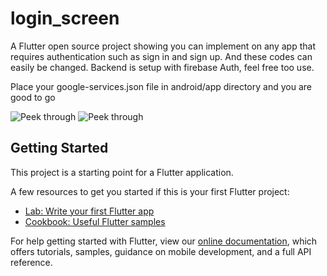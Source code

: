 # login_screen

A Flutter open source project showing you can implement on any app that requires authentication such as sign in and sign up. And these codes can easily be changed. Backend is setup with firebase Auth, feel free too use.

Place your google-services.json file in android/app directory and you are good to go

![Peek through](http://g.recordit.co/VfMtuXn2y2.gif)
![Peek through](http://g.recordit.co/1wKw1MK6fC.gif)

## Getting Started

This project is a starting point for a Flutter application.

A few resources to get you started if this is your first Flutter project:

- [Lab: Write your first Flutter app](https://flutter.dev/docs/get-started/codelab)
- [Cookbook: Useful Flutter samples](https://flutter.dev/docs/cookbook)

For help getting started with Flutter, view our
[online documentation](https://flutter.dev/docs), which offers tutorials,
samples, guidance on mobile development, and a full API reference.
